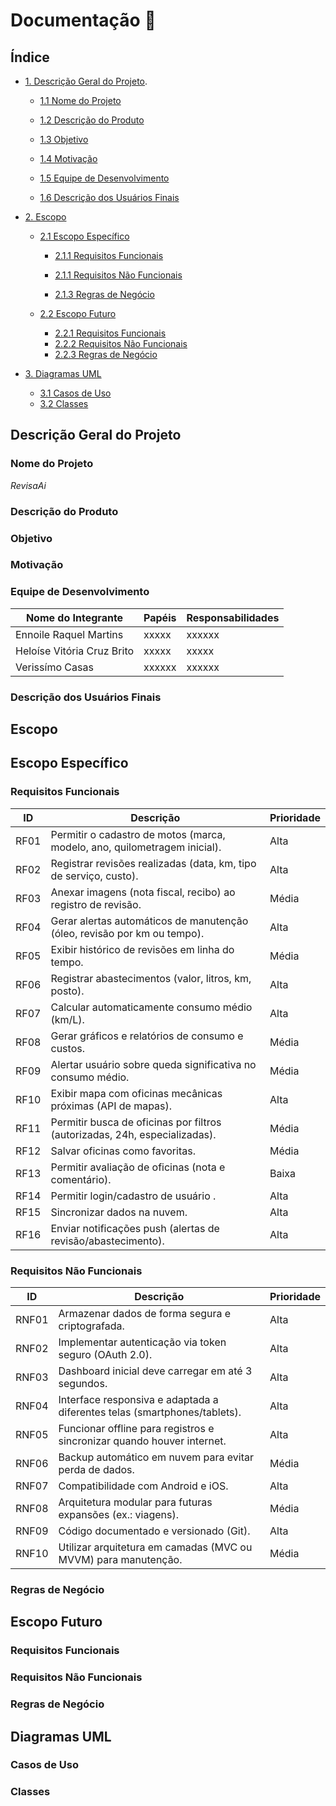 # Documentação 📑
## Índice

- [1. Descrição Geral do Projeto](#descrição-geral-do-projeto).

  - [1.1 Nome do Projeto](#nome-do-projeto)

  - [1.2 Descrição do Produto](#descrição-do-produto)

  - [1.3 Objetivo](#objetivo)
  
  - [1.4 Motivação](#motivação)

  - [1.5 Equipe de Desenvolvimento](#equipe-de-desenvolvimento)

  - [1.6 Descrição dos Usuários Finais](#descrição-dos-usuários-finais)

- [2. Escopo ](#escopo)

	- [2.1 Escopo Específico](#escopo-específico)

		- [2.1.1 Requisitos Funcionais](#requisitos-funcionais)
    
		- [2.1.1 Requisitos Não Funcionais](#requisitos-não-funcionais)  
  
		- [2.1.3 Regras de Negócio](#regras-de-negócio)

  - [2.2 Escopo Futuro](#escopo-futuro)

    - [2.2.1 Requisitos Funcionais](#requisitos-funcionais)
    - [2.2.2 Requisitos Não Funcionais](#requisitos-não-funcionais)
    - [2.2.3 Regras de Negócio](#regras-de-negócio)

-  [3. Diagramas UML](#diagramas-uml)

   - [3.1 Casos de Uso](#casos-de-uso)
   - [3.2 Classes](#classes) 

    
## Descrição Geral do Projeto

### Nome do Projeto

*RevisaAi*

### Descrição do Produto

### Objetivo

### Motivação 

### Equipe de Desenvolvimento

| Nome do Integrante | Papéis | Responsabilidades |
|--------------------|--------|-------------------|
| Ennoile Raquel Martins | xxxxx | xxxxxx |
| Heloíse Vitória Cruz Brito | xxxxx | xxxxx |
| Verissímo Casas | xxxxxx | xxxxxx | 

### Descrição dos Usuários Finais

## Escopo

## Escopo Específico

### Requisitos Funcionais 

| ID   | Descrição                                                                 | Prioridade |
|------|---------------------------------------------------------------------------|------------|
| RF01 | Permitir o cadastro de motos (marca, modelo, ano, quilometragem inicial).  | Alta       |
| RF02 | Registrar revisões realizadas (data, km, tipo de serviço, custo).          | Alta       |
| RF03 | Anexar imagens (nota fiscal, recibo) ao registro de revisão.               | Média      |
| RF04 | Gerar alertas automáticos de manutenção (óleo, revisão por km ou tempo).   | Alta       |
| RF05 | Exibir histórico de revisões em linha do tempo.                            | Média      |
| RF06 | Registrar abastecimentos (valor, litros, km, posto).                       | Alta       |
| RF07 | Calcular automaticamente consumo médio (km/L).                             | Alta       |
| RF08 | Gerar gráficos e relatórios de consumo e custos.                           | Média      |
| RF09 | Alertar usuário sobre queda significativa no consumo médio.                | Média      |
| RF10 | Exibir mapa com oficinas mecânicas próximas (API de mapas).                | Alta       |
| RF11 | Permitir busca de oficinas por filtros (autorizadas, 24h, especializadas). | Média      |
| RF12 | Salvar oficinas como favoritas.                                            | Média      |
| RF13 | Permitir avaliação de oficinas (nota e comentário).                        | Baixa      |
| RF14 | Permitir login/cadastro de usuário .                                       | Alta       |
| RF15 | Sincronizar dados na nuvem.                                                | Alta       |
| RF16 | Enviar notificações push (alertas de revisão/abastecimento).               | Alta       |


### Requisitos Não Funcionais 

| ID    | Descrição                                                                 | Prioridade |
|-------|---------------------------------------------------------------------------|------------|
| RNF01 | Armazenar dados de forma segura e criptografada.                          | Alta       |
| RNF02 | Implementar autenticação via token seguro (OAuth 2.0).                    | Alta       |
| RNF03 | Dashboard inicial deve carregar em até 3 segundos.                        | Alta       |
| RNF04 | Interface responsiva e adaptada a diferentes telas (smartphones/tablets). | Alta       |
| RNF05 | Funcionar offline para registros e sincronizar quando houver internet.    | Alta       |
| RNF06 | Backup automático em nuvem para evitar perda de dados.                    | Média      |
| RNF07 | Compatibilidade com Android e iOS.                                        | Alta       |
| RNF08 | Arquitetura modular para futuras expansões (ex.: viagens).                | Média      |
| RNF09 | Código documentado e versionado (Git).                                    | Alta       |
| RNF10 | Utilizar arquitetura em camadas (MVC ou MVVM) para manutenção.            | Média      |


### Regras de Negócio

## Escopo Futuro

### Requisitos Funcionais

### Requisitos Não Funcionais 

### Regras de Negócio 

## Diagramas UML

### Casos de Uso

### Classes 
